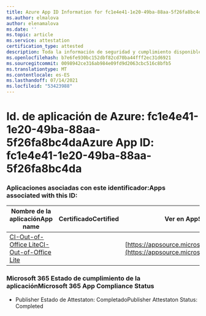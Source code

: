 ```yaml
---
title: Azure App ID Information for fc1e4e41-1e20-49ba-88aa-5f26fa8bc4da
ms.author: elmalova
author: elenamalova
ms.date: ''
ms.topic: article
ms.service: attestation
certification_type: attested
description: Toda la información de seguridad y cumplimiento disponible para fc1e4e41-1e20-49ba-88aa-5f26fa8bc4da.
ms.openlocfilehash: b7e6fe930bc152dbf82cd70ba44fff2ec31d6921
ms.sourcegitcommit: 0098942ce316ab984e09fd9d2063cbc516c8bfb5
ms.translationtype: MT
ms.contentlocale: es-ES
ms.lasthandoff: 07/14/2021
ms.locfileid: "53423988"
---
```

# <a name="azure-app-id-fc1e4e41-1e20-49ba-88aa-5f26fa8bc4da"></a><span data-ttu-id="7ef46-103">Id. de aplicación de Azure: fc1e4e41-1e20-49ba-88aa-5f26fa8bc4da</span><span class="sxs-lookup"><span data-stu-id="7ef46-103">Azure App ID: fc1e4e41-1e20-49ba-88aa-5f26fa8bc4da</span></span>


### <a name="apps-associated-with-this-id"></a><span data-ttu-id="7ef46-104">Aplicaciones asociadas con este identificador:</span><span class="sxs-lookup"><span data-stu-id="7ef46-104">Apps associated with this ID:</span></span>
| <span data-ttu-id="7ef46-105">**Nombre de la aplicación**</span><span class="sxs-lookup"><span data-stu-id="7ef46-105">**App name**</span></span> | <span data-ttu-id="7ef46-106">**Certificado**</span><span class="sxs-lookup"><span data-stu-id="7ef46-106">**Certified**</span></span> | <span data-ttu-id="7ef46-107">**Ver en AppSource**</span><span class="sxs-lookup"><span data-stu-id="7ef46-107">**View in AppSource**</span></span> |
|-|-|-|
| [<span data-ttu-id="7ef46-108">CI-Out-of-Office Lite</span><span class="sxs-lookup"><span data-stu-id="7ef46-108">CI-Out-of-Office Lite</span></span>](https://docs.microsoft.com/en-us/microsoft-365-app-certification/forward/WA200002748) |  | [https://appsource.microsoft.com/product/office/WA200002748](https://appsource.microsoft.com/product/office/WA200002748) |

### <a name="microsoft-365-app-compliance-status"></a><span data-ttu-id="7ef46-109">Microsoft 365 Estado de cumplimiento de la aplicación</span><span class="sxs-lookup"><span data-stu-id="7ef46-109">Microsoft 365 App Compliance Status</span></span>
- <span data-ttu-id="7ef46-110">Publisher Estado de Attestaton: Completado</span><span class="sxs-lookup"><span data-stu-id="7ef46-110">Publisher Attestaton Status: Completed</span></span>
